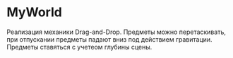 # MyWorld
Реализация механики Drag-and-Drop. Предметы можно перетаскивать, при отпускании предметы падают вниз под действием гравитации. Предметы ставяться с учетеом глубины сцены.
